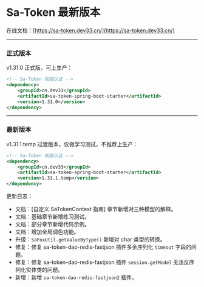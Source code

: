 # Sa-Token 最新版本

在线文档：[https://sa-token.dev33.cn/](https://sa-token.dev33.cn/)

--- 

### 正式版本 
v1.31.0 正式版，可上生产：

``` xml
<!-- Sa-Token 权限认证 -->
<dependency>
    <groupId>cn.dev33</groupId>
    <artifactId>sa-token-spring-boot-starter</artifactId>
    <version>1.31.0</version>
</dependency>
```

--- 

### 最新版本

v1.31.1.temp 过渡版本，仅做学习测试，不推荐上生产：
``` xml
<!-- Sa-Token 权限认证 -->
<dependency>
    <groupId>cn.dev33</groupId>
    <artifactId>sa-token-spring-boot-starter</artifactId>
    <version>1.31.1.temp</version>
</dependency>
```

更新日志：
- 文档：[自定义 SaTokenContext 指南] 章节新增对三种模型的解释。
- 文档：基础章节新增练习测试。
- 文档：部分章节新增代码示例。
- 文档：增加全局调色功能。
- 升级：`SaFoxUtil.getValueByType()` 新增对 char 类型的转换。
- 修复：修复 sa-token-dao-redis-fastjson 插件多余序列化 `timeout` 字段的问题。
- 修复：修复 sa-token-dao-redis-fastjson 插件 `session.getModel` 无法反序列化实体类的问题。
- 新增：新增 `sa-token-dao-redis-fastjson2` 插件。











